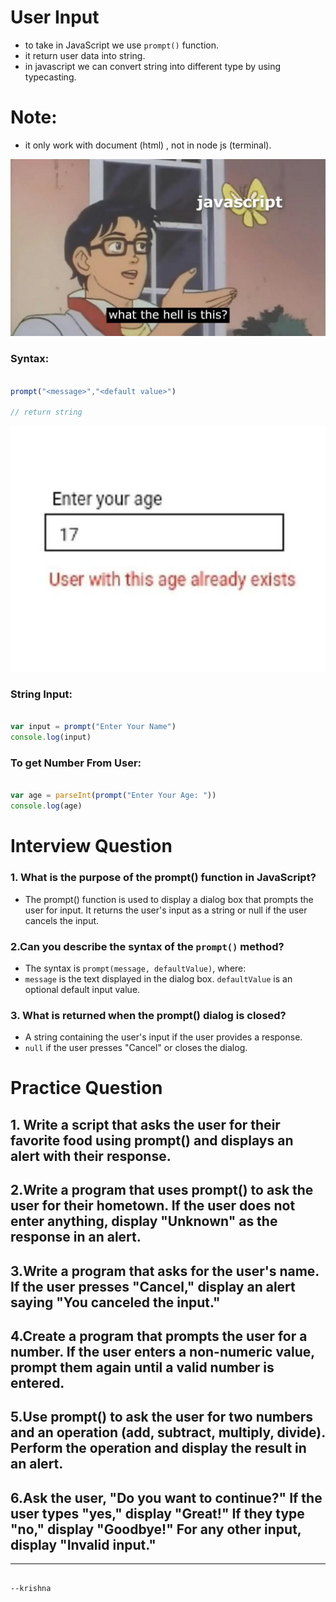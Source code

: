 # User Input

- to take in JavaScript we use `prompt()` function.
- it return user data into string. 
- in javascript we can convert string into different type by using typecasting.

# Note:
- it only work with document (html) , not in node js (terminal).



![alt text](image.png)
### Syntax:
```js

prompt("<message>","<default value>")

// return string

```
![alt text](image-1.png)
### String Input:
```js

var input = prompt("Enter Your Name")
console.log(input)
```


### To get Number From User:
```js

var age = parseInt(prompt("Enter Your Age: "))
console.log(age)
```

# Interview Question

### 1. What is the purpose of the prompt() function in JavaScript?
-  The prompt() function is used to display a dialog box that prompts the user for input. It returns the user's input as a string or null if the user cancels the input.

### 2.Can you describe the syntax of the `prompt()` method?

- The syntax is `prompt(message, defaultValue)`, where:
- `message` is the text displayed in the dialog box.
`defaultValue` is an optional default input value.


### 3. What is returned when the prompt() dialog is closed?

- A string containing the user's input if the user provides a response.
- `null` if the user presses "Cancel" or closes the dialog.


# Practice Question

## 1. Write a script that asks the user for their favorite food using prompt() and displays an alert with their response.
## 2.Write a program that uses prompt() to ask the user for their hometown. If the user does not enter anything, display "Unknown" as the response in an alert.
## 3.Write a program that asks for the user's name. If the user presses "Cancel," display an alert saying "You canceled the input."
## 4.Create a program that prompts the user for a number. If the user enters a non-numeric value, prompt them again until a valid number is entered.
## 5.Use prompt() to ask the user for two numbers and an operation (add, subtract, multiply, divide). Perform the operation and display the result in an alert.

## 6.Ask the user, "Do you want to continue?" If the user types "yes," display "Great!" If they type "no," display "Goodbye!" For any other input, display "Invalid input."

-------------

```krishna

--krishna
```